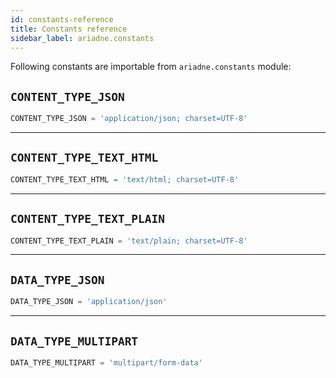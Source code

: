 ```yaml
---
id: constants-reference
title: Constants reference
sidebar_label: ariadne.constants
---
```


Following constants are importable from `ariadne.constants` module:

## `CONTENT_TYPE_JSON`

```python
CONTENT_TYPE_JSON = 'application/json; charset=UTF-8'
```

---

## `CONTENT_TYPE_TEXT_HTML`

```python
CONTENT_TYPE_TEXT_HTML = 'text/html; charset=UTF-8'
```

---

## `CONTENT_TYPE_TEXT_PLAIN`

```python
CONTENT_TYPE_TEXT_PLAIN = 'text/plain; charset=UTF-8'
```

---

## `DATA_TYPE_JSON`

```python
DATA_TYPE_JSON = 'application/json'
```

---

## `DATA_TYPE_MULTIPART`

```python
DATA_TYPE_MULTIPART = 'multipart/form-data'
```
